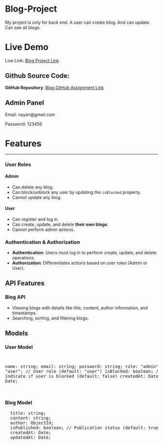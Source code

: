 <h1>Blog-Project</h1>

<p>My project is only for back end. A user can create blog. And can update. Can see all blogs.</p>

<h1>Live Demo</h1>

Live Link: <a href="https://blog-project-gamma-amber.vercel.app/" target="_blank">Blog Project Link</a>

<h2>Github Source Code:</h2>

**GitHub Repository**: <a href="https://github.com/nayan5572/blog-project" target="_blank">Blog GitHub Assignment Link</a>

<h2>Admin Panel</h2>
<p><span>Email:</span> nayan@gmail.com</p>
<p><span>Password:</span> 123456</p>

<h1>Features</h1>
<hr/>

<h3>User Roles</h3>
<h4>Admin</h4>
<ul>
    <li>Can delete any blog.</li>
    <li>Can block/unblock any user by updating the <code>isBlocked</code> property.</li>
    <li>Cannot update any blog.</li>
</ul>

<h4>User</h4>
<ul>
    <li>Can register and log in.</li>
    <li>Can create, update, and delete <strong>their own blogs</strong>.</li>
    <li>Cannot perform admin actions.</li>
</ul>

<h3>Authentication & Authorization</h3>
<ul>
    <li><strong>Authentication</strong>: Users must log in to perform create, update, and delete operations.</li>
    <li><strong>Authorization</strong>: Differentiates actions based on user roles (Admin or User).</li>
</ul>

<h2>API Features</h2>
<h3>Blog API</h3>
<ul>
    <li>Viewing blogs with details like title, content, author information, and timestamps.</li>
    <li>Searching, sorting, and filtering blogs.</li>
</ul>

<h2>Models</h2>

<h3>User Model</h3>
<pre>

name: string;
email: string;
password: string;
role: "admin" | "user"; // User role (default: "user")
isBlocked: boolean; // Flag to indicate if user is blocked (default: false)
createdAt: Date;
updatedAt: Date;

</pre>

<h3>Blog Model</h3>
<pre>
  title: string; 
  content: string; 
  author: ObjectId; 
  isPublished: boolean; // Publication status (default: true)
  createdAt: Date; 
  updatedAt: Date; 
</pre>
